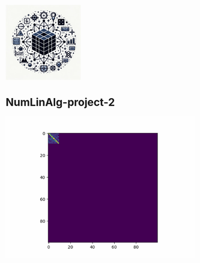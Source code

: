 ![Project logo](Images/proj2Logo_small.png)
# NumLinAlg-project-2
![Matanim](Images/animated_matrix.gif)
